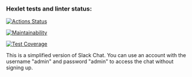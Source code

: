 ### Hexlet tests and linter status:
[![Actions Status](https://github.com/dbublikov/frontend-project-lvl4/workflows/hexlet-check/badge.svg)](https://github.com/dbublikov/frontend-project-lvl4/actions)

[![Maintainability](https://api.codeclimate.com/v1/badges/bf6ddb964b3bf3eab775/maintainability)](https://codeclimate.com/github/dbublikov/frontend-project-lvl4/maintainability)

[![Test Coverage](https://api.codeclimate.com/v1/badges/bf6ddb964b3bf3eab775/test_coverage)](https://codeclimate.com/github/dbublikov/frontend-project-lvl4/test_coverage)

This is a simplified version of Slack Chat. You can use an account with the username "admin" and password "admin" to access the chat without signing up.

<!-- ### [The project on Heroku](https://dbublikov-project4.herokuapp.com/) -->